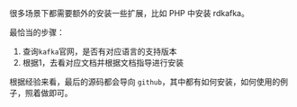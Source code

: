 很多场景下都需要额外的安装一些扩展，比如 PHP 中安装 rdkafka。

最恰当的步骤：
1.  查询`kafka`官网，是否有对应语言的支持版本
2.  根据1，去看对应文档并根据文档指导进行安装

根据经验来看，最后的源码都会导向 `github`，其中都有如何安装，如何使用的例子，照着做即可。
